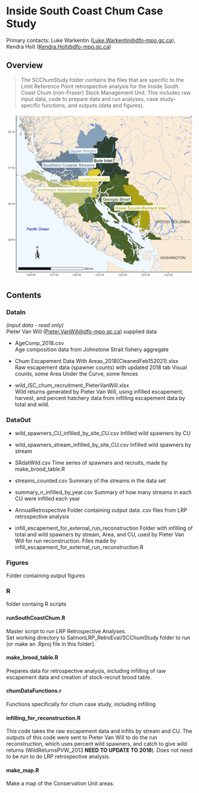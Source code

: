 # Inside South Coast Chum Case Study

Primary contacts: Luke Warkentin (Luke.Warkentin@dfo-mpo.gc.ca), Kendra Holt (Kendra.Holt@dfo-mpo.gc.ca)

## Overview

> The SCChumStudy folder contains the files that are specific to the Limit Reference Point retrospective analysis for the Inside South Coast Chum (non-Fraser) Stock Management Unit. This includes raw input data, code to prepare data and run analyses, case study-specific functions, and outputs (data and figures). 

![The seven Conservation Units that make up the Inside South Coast Chum Stock Management Unit](./Figures/fig_chum_CU_map.png)

## Contents

### DataIn  
_(input data - read only)_  
Pieter Van Will (Pieter.VanWill@dfo-mpo.gc.ca) supplied data

* AgeComp_2018.csv  
Age composition data from Johnstone Strait fishery aggregate

* Chum Escapement Data With Areas_2018(CleanedFeb152021).xlsx  
Raw escapement data (spawner counts) with updated 2018 tab
Visual counts, some Area Under the Curve, some fences

* wild_ISC_chum_recruitment_PieterVanWill.xlsx   
Wild returns generated by Pieter Van Will, using infilled escapement, harvest, and percent hatchery data from infilling escapement data by total and wild.

### DataOut

* wild_spawners_CU_infilled_by_site_CU.csv
Infilled wild spawners by CU

* wild_spawners_stream_infilled_by_site_CU.csv
Infilled wild spawners by stream

* SRdatWild.csv
Time series of spawners and recruits, made by make_brood_table.R

* streams_counted.csv
Summary of the streams in the data set

* summary_n_infilled_by_year.csv
Summary of how many streams in each CU were infilled each year

* AnnualRetrospective
Folder containing output data .csv files from LRP retrospective analysis

* infill_escapement_for_external_run_reconstruction
Folder with infilling of total and wild spawners by stream, Area, and CU, used by Pieter Van Will for run reconstruction. Files made by infill_escapement_for_external_run_reconstruction.R

### Figures  
Folder containing output figures

### R
folder containg R scripts

#### runSouthCoastChum.R
Master script to run LRP Retrospective Analyses.  
Set working directory to SalmonLRP_RetroEval/SCChumStudy folder to run (or make an .Rproj file in this folder).

#### make_brood_table.R
Prepares data for retrospective analysis, including infilling of raw escapement data and creation of stock-recruit brood table. 

#### chumDataFunctions.r
Functions specifically for chum case study, including infilling

#### infilling_for_reconstruction.R
This code takes the raw escapement data and infills by stream and CU. The outputs of this code were sent to Pieter Van Will to do the run reconstruction, which uses percent wild spawners, and catch to give wild returns (WildReturnsPVW_2013 **NEED TO UPDATE TO 2018**). Does not need to be run to do LRP retrospective analysis.

#### make_map.R
Make a map of the Conservation Unit areas.




